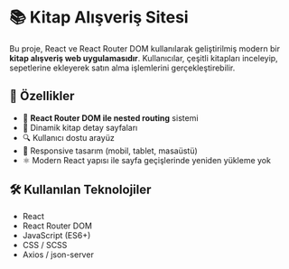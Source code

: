 # 📚 Kitap Alışveriş Sitesi

Bu proje, React ve React Router DOM kullanılarak geliştirilmiş modern bir **kitap alışveriş web uygulamasıdır**. Kullanıcılar, çeşitli kitapları inceleyip, sepetlerine ekleyerek satın alma işlemlerini gerçekleştirebilir.

## 🚀 Özellikler

- 🔁 **React Router DOM ile nested routing** sistemi
- 🛒 Dinamik kitap detay sayfaları
- 🔍 Kullanıcı dostu arayüz
- 📱 Responsive tasarım (mobil, tablet, masaüstü)
- ⚛️ Modern React yapısı ile sayfa geçişlerinde yeniden yükleme yok

## 🛠️ Kullanılan Teknolojiler

- React
- React Router DOM
- JavaScript (ES6+)
- CSS / SCSS
- Axios / json-server
